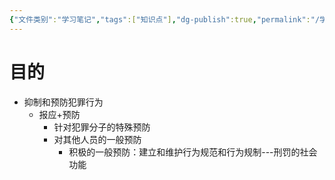 ```yaml
---
{"文件类别":"学习笔记","tags":["知识点"],"dg-publish":true,"permalink":"/学习笔记studyup/知识点cheese/刑罚/","dgPassFrontmatter":true,"created":"2024-10-22T22:46:16.887+08:00","updated":"2024-10-22T22:52:35.975+08:00"}
---
```


# 目的
- 抑制和预防犯罪行为
	- 报应+预防
		- 针对犯罪分子的特殊预防
		- 对其他人员的一般预防
			- 积极的一般预防：建立和维护行为规范和行为规制---刑罚的社会功能